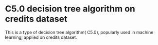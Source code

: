 # C5.0 decision tree algorithm on credits dataset
 This is a type of decision tree algorithm( C5.0), popularly used in machine learning, applied on credits dataset.
